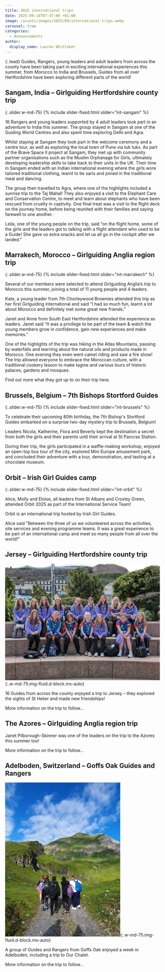 ```yaml
---
title: 2025 international trips
date: 2025-09-14T07:47:00 +01:00
image: /assets/images/2025/09/international-trips.webp
carousel: true
categories:
  - Announcements
author:
  display_name: Lauren Whittaker
---
```

{:.lead}
Guides, Rangers, young leaders and adult leaders from across the county have been taking part in exciting international experiences this summer, from Morocco to India and Brussels, Guides from all over Hertfordshire have been exploring different parts of the world!

## Sangam, India – Girlguiding Hertfordshire county trip

{:.slider.w-md-75}
{% include slider-fixed.html slider="int-sangam" %}

16 Rangers and young leaders supported by 4 adult leaders took part in an adventure to India this summer. The group stayed in Sangam at one of the Guiding World Centres and also spent time exploring Delhi and Agra.

Whilst staying at Sangam they took part in the welcome ceremony and a centre tour, as well as exploring the local town of Pune via tuk tuks. As part of the Brave Space II project at Sangam, they met up with community partner organisations such as the Muslim Orphanage for Girls, ultimately developing leadership skills to take back to their units in the UK. Their time in Sangam ended with an Indian international evening where the girls wore tailored traditional clothing, learnt to tie saris and joined in the traditional meal and dancing.  

The group then travelled to Agra, where one of the highlights included a sunrise trip to the Taj Mahal! They also enjoyed a visit to the Elephant Care and Conservation Centre, to meet and learn about elephants who have been rescued from cruelty in captivity. One final treat was a visit to the flight deck on the journey home, before being reunited with their families and saying farewell to one another.  

Leila, one of the young people on the trip, said “on the flight home, some of the girls and the leaders got to talking with a flight attendant who used to be a Guide! She gave us extra snacks and let us all go in the cockpit after we landed.”

## Marrakech, Morocco – Girlguiding Anglia region trip

{:.slider.w-md-75}
{% include slider-fixed.html slider="int-marrakech" %}

Several of our members were selected to attend Girlguiding Anglia’s trip to Morocco this summer, joining a total of 11 young people and 4 leaders.

Kate, a young leader from 7th Chorleywood Brownies attended this trip as her first Girlguiding international and said “I had so much fun, learnt a lot about Morocco and definitely met some great new friends.”

Janet and Anne from South East Hertfordshire attended the experience as leaders. Janet said “It was a privilege to be part of the team & watch the young members grow in confidence, gain new experiences and make memories.”

One of the highlights of the trip was hiking in the Atlas Mountains, passing by waterfalls and learning about the natural oils and products made in Morocco. One evening they even went camel riding and saw a fire show! The trip allowed everyone to embrace the Moroccan culture, with a traditional cookery lesson to make tagine and various tours of historic palaces, gardens and mosques.

Find out more what they got up to on their trip here.

## Brussels, Belgium – 7th Bishops Stortford Guides

{:.slider.w-md-75}
{% include slider-fixed.html slider="int-brussels" %}

To celebrate their upcoming 80th birthday, the 7th Bishop's Stortford Guides embarked on a surprise two-day mystery trip to Brussels, Belgium!

Leaders Nicola, Katherine, Flora and Beverly kept the destination a secret from both the girls and their parents until their arrival at St Pancras Station.

During their trip, the girls participated in a waffle-making workshop, enjoyed an open-top bus tour of the city, explored Mini Europe amusement park, and concluded their adventure with a tour, demonstration, and tasting at a chocolate museum.

## Orbit – Irish Girl Guides camp

{:.slider.w-md-75}
{% include slider-fixed.html slider="int-orbit" %}

Alice, Molly and Eloise, all leaders from St Albans and Croxley Green, attended Orbit 2025 as part of the International Service Team!

Orbit is an international trip hosted by Irish Girl Guides.

Alice said "Between the three of us we volunteered across the activities, site services and evening programme teams. It was a great experience to be part of an international camp and meet so many people from all over the world!"

## Jersey – Girlguiding Hertfordshire county trip

![Jersey trip](/assets/images/2025/09/international/jersey1.webp){:.w-md-75.img-fluid.d-block.mx-auto}

16 Guides from across the county enjoyed a trip to Jersey – they explored the sights of St Helier and made new friendships!

More information on the trip to follow...

## The Azores – Girlguiding Anglia region trip

Janet Pilborough-Skinner was one of the leaders on the trip to the Azores this summer too!

More information on the trip to follow...

## Adelboden, Switzerland – Goffs Oak Guides and Rangers

![Adelboden trip](/assets/images/2025/09/international/adelboden1.webp){:.w-md-75.img-fluid.d-block.mx-auto}

A group of Guides and Rangers from Goffs Oak enjoyed a week in Adelboden, including a trip to Our Chalet.

More information on the trip to follow...
